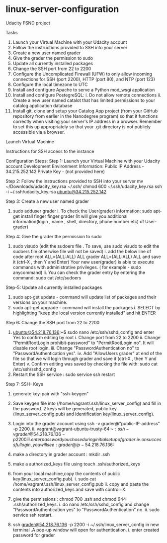 # linux-server-configuration
Udacity FSND project

Tasks
1.  Launch your Virtual Machine with your Udacity account
2.  Follow the instructions provided to SSH into your server
3.  Create a new user named grader
4.  Give the grader the permission to sudo
5.  Update all currently installed packages
6.  Change the SSH port from 22 to 2200
7.  Configure the Uncomplicated Firewall (UFW) to only allow incoming connections for SSH (port 2200),
HTTP (port 80), and NTP (port 123)
8.  Configure the local timezone to UTC
9.  Install and configure Apache to serve a Python mod_wsgi application
10.  Install and configure PostegreSQL:
    i.  Do not allow remote connections
    ii.  Create a new user named catalot that has limited permissions to your catalog application database
11. Install git, clone and setup your Catalog App project (from your GitHub repository from earlier in the Nanodegree program)
    so that it functions correctly when visiting your server's IP address in a browser.  Remember to set this up
    appropriately so that your .git directory is not publicly accessible via a browser.

Launch Virtual Machine

Instructions for SSH access to the instance

Configuration Steps:
Step 1: Launch your Virtual Machine with your Udacity account
Development Environment Information:
Public IP Address - 34.215.252.142
Private Key - (not provided here)


Step 2: Follow the instructions provided to SSH into your server
mv ~/Downloads/udacity_key.rsa ~/.ssh/
chmod 600 ~/.ssh/udacity_key.rsa
ssh -i ~/.ssh/udacity_key.rsa ubuntu@34.215.252.142


Step 3: Create a new user named grader
1.  sudo adduser grader
    i.  To check the User(grader) information:
        sudo apt-get install finger
        finger grader
        (It will give you additional information(login , name , shell, directory, phone number etc) of User-grader)


Step 4: Give the grader the permission to sudo
1.  sudo visudo (edit the sudoers file . To save, use sudo visudo to edit the sudoers file otherwise file will not be saved)
    i.  add the below line of code after root ALL=(ALL:ALL) ALL grader ALL=(ALL:ALL) ALL and save it (ctrl-X , then Y and Enter)
    Your new user(grader) is able to execute commands with administrative privileges. ( for example - sudo anycommand)
    ii.  You can check the grader entry by entering the command: sudo cat /etc/sudoers


Step-5: Update all currently installed packages
1.  sudo apt-get update - command will update list of packages and their versions on your machine.
2.  sudo apt-get upgrade - command will install the packages
   i.  SELECT by highlighting "keep the local version currently installed" and hit ENTER


Step 6: Change the SSH port from 22 to 2200
1.  ubuntu@54.218.76.136:~$ sudo nano /etc/ssh/sshd_config 
    and enter Yes to confirm editing by root
    i.   Change port from 22 to 2200
    ii.  Change "PermitRootLogin prohibit-password" to "PermitRootLogin no". It will disable root login.
    iii. Change "PasswordAuthentication no" to "PasswordAuthentication yes".
    iv.  Add "AllowUsers grader" at end of the file so that we will login through grader and save it (ctrl-X , then Y and Enter)
    v.   Confirm editing was saved by checking the file with:
         sudo cat /etc/ssh/sshd_config
2.  Restart the SSH service : sudo service ssh restart

Step 7: SSH- Keys
1.  generate key-pair with "ssh-keygen"

2.  Save keygen file into (/home/vagrant/.ssh/linux_server_config) and fill in the password. 2 keys will be generated, public key (linux_server_config.pub) and identification key(linux_server_config).

3.  Login into the grader account using ssh -v grader@"public-IP-address" -p 2200.
    ii.  vagrant@vagrant-ubuntu-trusty-64:~$: ssh -v grader@54.218.76.136 -p 2200
    iii.  enter password you chose during initial setup of grader.  
    iv.  on successful login, you will see:  grader@ip-54.218.76.136:~$
    
4.  make a directory in grader account : mkdir .ssh

5.  make a authorized_keys file using touch .ssh/authorized_keys

6.  from your local machine,copy the contents of public key(linux_server_config.pub).
    i.  sudo cat /home/vagrant/.ssh/linux_server_config.pub
    ii.  copy and paste the contents into authorized_keys and save with control+X.

7.  give the permissions : chmod 700 .ssh and chmod 644 .ssh/authorized_keys.
    i.  do nano /etc/ssh/sshd_config and change "PasswordAuthentication yes" to "PasswordAuthentication" no.
    ii.  sudo service ssh restart.
    
8.  ssh grader@54.218.76.136 -p 2200 -i ~/.ssh/linux_server_config in new terminal .A pop-up window will open for authentication. 
    i.  enter created password for grader
    

    
 







